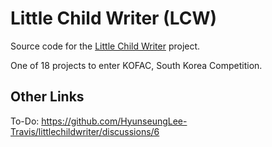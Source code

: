 # Little Child Writer (LCW)

Source code for the [Little Child Writer](https://littlechildwriter.web.app) project.

One of 18 projects to enter KOFAC, South Korea Competition.

## Other Links

To-Do: https://github.com/HyunseungLee-Travis/littlechildwriter/discussions/6

